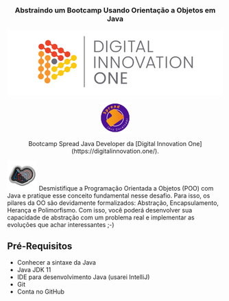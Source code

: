 <h3 align="center">Abstraindo um Bootcamp Usando Orientação a Objetos em Java </h3>

<p align="center">
  <img src="./assets/dio.png" alt="DIO" title="Digital Innovation One">
</p>

<p align="center">
<img src="./assets/bootcamp.png" alt="DIO" title="Digital Innovation One"  width="70" height="70">
</p>
<p align="center">
Bootcamp Spread Java Developer da [Digital Innovation One](https://digitalinnovation.one/).
</p>

<img src="./assets/badge.png" title="Badge" width="70" height="70">
Desmistifique a Programação Orientada a Objetos (POO) com Java e pratique esse conceito fundamental nesse desafio. Para isso, os pilares da OO são devidamente formalizados: Abstração, Encapsulamento, Herança e Polimorfismo. Com isso, você poderá desenvolver sua capacidade de abstração com um problema real e implementar as evoluções que achar interessantes ;-)

<h2>Pré-Requisitos</h2>

* Conhecer a sintaxe da Java
* Java JDK 11
* IDE para desenvolvimento Java (usarei IntelliJ)
* Git
* Conta no GitHub
